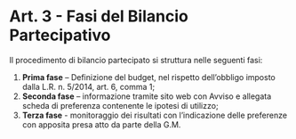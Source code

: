 # Art. 3 - Fasi del Bilancio Partecipativo

Il procedimento di bilancio partecipato si struttura nelle seguenti fasi: 

1. **Prima fase** – Definizione del budget, nel rispetto dell’obbligo imposto dalla L.R. n. 5/2014, art. 6, comma 1;
2. **Seconda fase** – informazione tramite sito web con Avviso e allegata scheda di preferenza contenente le ipotesi di utilizzo;
3. **Terza fase** - monitoraggio dei risultati con l’indicazione delle preferenze con apposita presa atto da parte della G.M.
